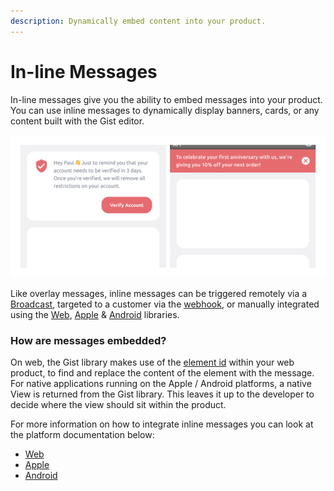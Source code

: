 ```yaml
---
description: Dynamically embed content into your product.
---
```


# In-line Messages

In-line messages give you the ability to embed messages into your product. You can use inline messages to dynamically display banners, cards, or any content built with the Gist editor.

![](<.gitbook/assets/Inline Messages.png>)

Like overlay messages, inline messages can be triggered remotely via a [Broadcast](broadcasts.md), targeted to a customer via the [webhook](api/webhook.md), or manually integrated using the [Web](libraries/web.md), [Apple](https://gitlab.com/bourbonltd/gist-apple) & [Android](https://gitlab.com/bourbonltd/gist-android) libraries.

### How are messages embedded?

On web, the Gist library makes use of the [element id](https://developer.mozilla.org/en-US/docs/Web/HTML/Global\_attributes/id) within your web product, to find and replace the content of the element with the message. For native applications running on the Apple / Android platforms, a native View is returned from the Gist library. This leaves it up to the developer to decide where the view should sit within the product.

For more information on how to integrate inline messages you can look at the platform documentation below:

* [Web](libraries/web.md)
* [Apple](https://gitlab.com/bourbonltd/gist-apple)
* [Android](https://gitlab.com/bourbonltd/gist-android)
